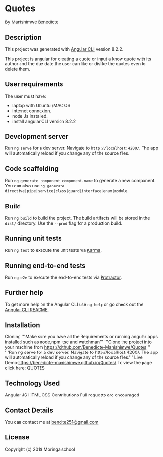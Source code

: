 # Quotes
By Manishimwe Benedicte
    
## Description
This project was generated with [Angular CLI](https://github.com/angular/angular-cli) version 8.2.2.

This project is  angular for creating a quote or input a know quote with its author and the due date.the user can like or dislike the quotes even to delete them.

## User requirements
The user must have:
* laptop  with Ubuntu /MAC OS
* internet connexion.      
* node Js installed.      
* install angular CLI version 8.2.2
 
## Development server
    
Run `ng serve` for a dev server. Navigate to `http://localhost:4200/`. The app will automatically reload if you change any of the source files.

## Code scaffolding

Run `ng generate component component-name` to generate a new component. You can also use `ng generate directive|pipe|service|class|guard|interface|enum|module`.
    
## Build
    
Run `ng build` to build the project. The build artifacts will be stored in the `dist/` directory. Use the `--prod` flag for a production build.

## Running unit tests

Run `ng test` to execute the unit tests via [Karma](https://karma-runner.github.io).

## Running end-to-end tests

Run `ng e2e` to execute the end-to-end tests via [Protractor](http://www.protractortest.org/).

## Further help

To get more help on the Angular CLI use `ng help` or go check out the [Angular CLI README](https://github.com/angular/angular-cli/blob/master/README.md).

## Installation
Cloning
'''Make sure you have all the Requirements or running angular apps installed such as node,npm, tsc and watchman'''
'''Clone the project into your machine from https://github.com/Benedicte-Manishimwe/Quotes'''
'''Run ng serve for a dev server. Navigate to http://localhost:4200/. The app will automatically reload if you change any of the source files.'''
Live Demo:https://benedicte-manishimwe.github.io/Quotes/
To view the page click here: QUOTES

## Technology Used
Angular JS
HTML
CSS
Contributions
Pull requests are encouraged

## Contact Details
You can contact me at benoite251@gmail.com

## License
Copyright (c) 2019 Moringa school

